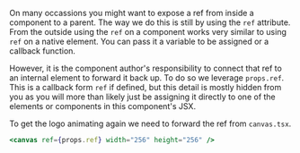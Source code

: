 On many occassions you might want to expose a ref from inside a component to a parent. The way we do this is still by using the `ref` attribute. From the outside using the `ref` on a component works very similar to using `ref` on a native element. You can pass it a variable to be assigned or a callback function.

However, it is the component author's responsibility to connect that ref to an internal element to forward it back up. To do so we leverage `props.ref`. This is a callback form `ref` if defined, but this detail is mostly hidden from you as you will more than likely just be assigning it directly to one of the elements or components in this component's JSX.

To get the logo animating again we need to forward the ref from `canvas.tsx`.

```jsx
<canvas ref={props.ref} width="256" height="256" />
```
